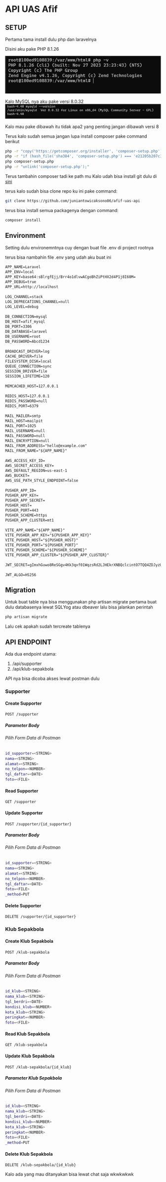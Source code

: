 # API UAS Afif

## SETUP

Pertama tama install dulu php dan laravelnya

Disini aku pake PHP 8.1.26

![Alt text](screenshot/image1.png)


Kalo MySQL nya aku pake versi 8.0.32
![Alt text](screenshot/image2.png)

Kalo mau pake dibawah itu tidak apa2 yang penting jangan dibawah versi 8

Terus kalo sudah semua jangan lupa install composer 
pake command berikut

```bash
php -r "copy('https://getcomposer.org/installer', 'composer-setup.php');"
php -r "if (hash_file('sha384', 'composer-setup.php') === 'e21205b207c3ff031906575712edab6f13eb0b361f2085f1f1237b7126d785e826a450292b6cfd1d64d92e6563bbde02') { echo 'Installer verified'; } else { echo 'Installer corrupt'; unlink('composer-setup.php'); } echo PHP_EOL;"
php composer-setup.php
php -r "unlink('composer-setup.php');"
```

Terus tambahin composer tadi ke path mu
Kalo udah bisa install git dulu di <a href="https://git-scm.com/download/win" target="_blank">sini</a>

terus kalo sudah bisa clone repo ku ini pake command:

```bash
git clone https://github.com/juniantowicaksono06/afif-uas-api
```

terus bisa install semua packagenya dengan command:
```bash
composer install
```

## Environment

Setting dulu environemntnya cuy dengan buat file .env di project rootnya

terus bisa nambahin file .env yang udah aku buat ini
```env
APP_NAME=Laravel
APP_ENV=local
APP_KEY=base64:sBlrgfEjj/Brr4o1dlvwACgoBhZiPtHX2d4P1j8I60M=
APP_DEBUG=true
APP_URL=http://localhost

LOG_CHANNEL=stack
LOG_DEPRECATIONS_CHANNEL=null
LOG_LEVEL=debug

DB_CONNECTION=mysql
DB_HOST=afif_mysql
DB_PORT=3306
DB_DATABASE=laravel
DB_USERNAME=root
DB_PASSWORD=Abcd1234

BROADCAST_DRIVER=log
CACHE_DRIVER=file
FILESYSTEM_DISK=local
QUEUE_CONNECTION=sync
SESSION_DRIVER=file
SESSION_LIFETIME=120

MEMCACHED_HOST=127.0.0.1

REDIS_HOST=127.0.0.1
REDIS_PASSWORD=null
REDIS_PORT=6379

MAIL_MAILER=smtp
MAIL_HOST=mailpit
MAIL_PORT=1025
MAIL_USERNAME=null
MAIL_PASSWORD=null
MAIL_ENCRYPTION=null
MAIL_FROM_ADDRESS="hello@example.com"
MAIL_FROM_NAME="${APP_NAME}"

AWS_ACCESS_KEY_ID=
AWS_SECRET_ACCESS_KEY=
AWS_DEFAULT_REGION=us-east-1
AWS_BUCKET=
AWS_USE_PATH_STYLE_ENDPOINT=false

PUSHER_APP_ID=
PUSHER_APP_KEY=
PUSHER_APP_SECRET=
PUSHER_HOST=
PUSHER_PORT=443
PUSHER_SCHEME=https
PUSHER_APP_CLUSTER=mt1

VITE_APP_NAME="${APP_NAME}"
VITE_PUSHER_APP_KEY="${PUSHER_APP_KEY}"
VITE_PUSHER_HOST="${PUSHER_HOST}"
VITE_PUSHER_PORT="${PUSHER_PORT}"
VITE_PUSHER_SCHEME="${PUSHER_SCHEME}"
VITE_PUSHER_APP_CLUSTER="${PUSHER_APP_CLUSTER}"

JWT_SECRET=gImxhGuwo8ReSGgv4Kk3qxf01WqzsRd2LJHEkrXNBQclcintO7TQQ4ZDJyzUREmz

JWT_ALGO=HS256
```

## Migration
Untuk buat table nya bisa menggunakan php artisan migrate
pertama buat dulu databasenya lewat SQLYog atau dbeaver
lalu bisa jalankan perintah
```bash
php artisan migrate
```

Lalu cek apakah sudah tercreate tablenya

## API ENDPOINT

Ada dua endpoint utama:
1. /api/supporter
2. /api/klub-sepakbola


API nya bisa dicoba akses lewat postman dulu

### Supporter
#### Create Supporter
```API
POST /supporter
```

##### Parameter Body
###### Pilih Form Data di Postman
```bash
id_supporter=<STRING>
nama=<STRING>
alamat=<STRING>
no_telpon=<NUMBER>
tgl_daftar=<DATE>
foto=<FILE>
```

#### Read Supporter
```API
GET /supporter
```

#### Update Supporter
```API
POST /supporter/{id_supporter}
```

##### Parameter Body
###### Pilih Form Data di Postman
```bash
id_supporter=<STRING>
nama=<STRING>
alamat=<STRING>
no_telpon=<NUMBER>
tgl_daftar=<DATE>
foto=<FILE>
_method=PUT
```

#### Delete Supporter
```API
DELETE /supporter/{id_supporter}
```


### Klub Sepakbola
#### Create Klub Sepakbola
```API
POST /klub-sepakbola
```

##### Parameter Body
###### Pilih Form Data di Postman
```bash
id_klub=<STRING>
nama_klub=<STRING>
tgl_berdri=<DATE>
kondisi_klub=<NUMBER>
kota_klub=<STRING>
peringkat=<NUMBER>
foto=<FILE>
```

#### Read Klub Sepakbola
```API
GET /klub-sepakbola
```

#### Update Klub Sepakbola
```API
POST /klub-sepakbola/{id_klub}
```

##### Parameter Klub Sepakbola
###### Pilih Form Data di Postman
```bash
id_klub=<STRING>
nama_klub=<STRING>
tgl_berdri=<DATE>
kondisi_klub=<NUMBER>
kota_klub=<STRING>
peringkat=<NUMBER>
foto=<FILE>
_method=PUT
```

#### Delete Klub Sepakbola
```API
DELETE /klub-sepakbola/{id_klub}
```

Kalo ada yang mau ditanyakan bisa lewat chat saja wkwkwkwk
